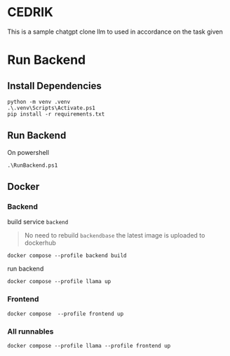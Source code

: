 ﻿# CEDRIK

This is a sample chatgpt clone llm to used in accordance on the task given

# Run Backend

## Install Dependencies
```
python -m venv .venv
.\.venv\Scripts\Activate.ps1
pip install -r requirements.txt
```

## Run Backend
On powershell
```
.\RunBackend.ps1
```

## Docker
### Backend
build service `backend`
> No need to rebuild `backendbase` the latest image is uploaded to dockerhub
```
docker compose --profile backend build
```
run backend
```
docker compose --profile llama up
```
### Frontend
```
docker compose  --profile frontend up
```
### All runnables
```
docker compose --profile llama --profile frontend up
```
